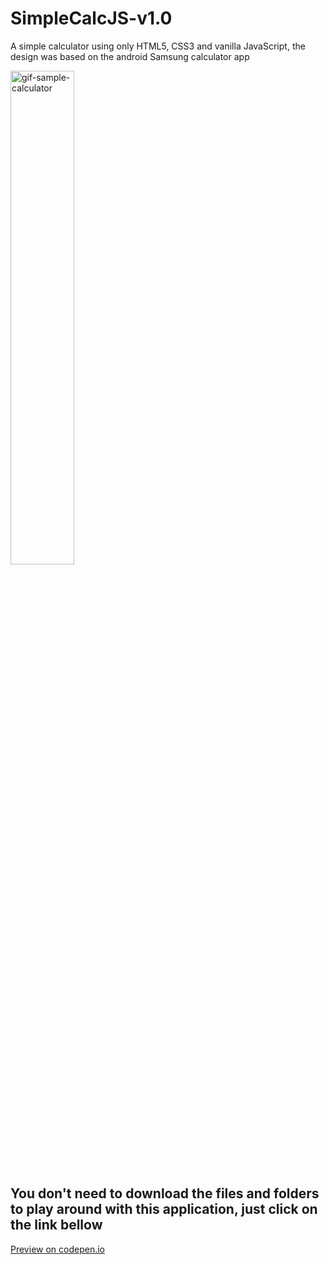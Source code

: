 # SimpleCalcJS-v1.0
A simple calculator using only HTML5, CSS3 and vanilla JavaScript, the design was based on the android Samsung calculator app <br>

<img src="https://github.com/geovannewashington/SimpleCalcJS-v1.0/assets/156543114/cda663ed-f8bd-43f9-9256-5f9444293609" alt="gif-sample-calculator" width="45%" height="45%">
<h2>You don't need to download the files and folders to play around with this application, just click on the link bellow</h2>
<a href="https://codepen.io/geovannewashington/pen/MWxdjWd">Preview on codepen.io</a>
